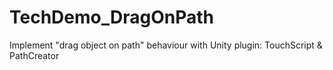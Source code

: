 # TechDemo_DragOnPath
Implement "drag object on path" behaviour with Unity plugin: TouchScript &amp; PathCreator
